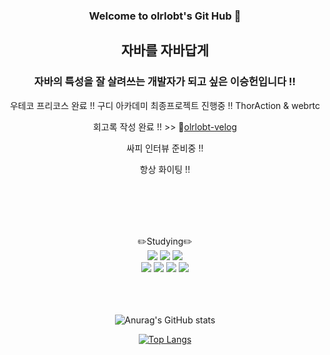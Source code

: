 <div align="center" dir="auto">

### Welcome to olrlobt's Git Hub 👋



## **자바를 자바답게**

### 자바의 특성을 잘 살려쓰는 개발자가 되고 싶은 이승헌입니다 !!





  우테코 프리코스 완료 !! 구디 아카데미 최종프로젝트 진행중 !!
  ThorAction & webrtc
  
  
  회고록 작성 완료 !! >> 🔗[olrlobt-velog ](https://velog.io/@olrlobt)
  
  싸피 인터뷰 준비중 !!
  
  항상 화이팅 !!
  
  

<br><br><br><br>
<p dir="auto"><g-emoji class="g-emoji" alias="grinning" fallback-src="https://github.githubassets.com/images/icons/emoji/unicode/1f600.png"></g-emoji>✏️Studying✏️ <br>
<a target="_blank" rel="noopener noreferrer nofollow" href="https://camo.githubusercontent.com/6b513670a1732b2068bfd08a5728f6073e7b69db9ea0d3ba63f48d91ce963d10/68747470733a2f2f696d672e736869656c64732e696f2f62616467652f4a4156412d3030373339363f7374796c653d666c6174266c6f676f3d4a415641266c6f676f436f6c6f723d7768697465"><img src="https://camo.githubusercontent.com/6b513670a1732b2068bfd08a5728f6073e7b69db9ea0d3ba63f48d91ce963d10/68747470733a2f2f696d672e736869656c64732e696f2f62616467652f4a4156412d3030373339363f7374796c653d666c6174266c6f676f3d4a415641266c6f676f436f6c6f723d7768697465" data-canonical-src="https://img.shields.io/badge/JAVA-007396?style=flat&amp;logo=JAVA&amp;logoColor=white" style="max-width: 100%;"></a>
<a target="_blank" rel="noopener noreferrer nofollow" href="https://camo.githubusercontent.com/5d8e1bef339621d90a10937da75bdf9971afa8e445c398336e6248491ba59d38/68747470733a2f2f696d672e736869656c64732e696f2f62616467652f537072696e67426f6f742d3644423333463f7374796c653d666c61742d737175617265266c6f676f3d537072696e67426f6f74266c6f676f436f6c6f723d7768697465"><img src="https://camo.githubusercontent.com/5d8e1bef339621d90a10937da75bdf9971afa8e445c398336e6248491ba59d38/68747470733a2f2f696d672e736869656c64732e696f2f62616467652f537072696e67426f6f742d3644423333463f7374796c653d666c61742d737175617265266c6f676f3d537072696e67426f6f74266c6f676f436f6c6f723d7768697465" data-canonical-src="https://img.shields.io/badge/SpringBoot-6DB33F?style=flat-square&amp;logo=SpringBoot&amp;logoColor=white" style="max-width: 100%;"></a>
<a target="_blank" rel="noopener noreferrer nofollow" href="https://camo.githubusercontent.com/7cb396c92a7861016e9853768943bacb0785ccd71281b0e7c3293957def601cf/68747470733a2f2f696d672e736869656c64732e696f2f62616467652f4d7973716c2d3434373941313f7374796c653d666c61742d737175617265266c6f676f3d4d7973716c266c6f676f436f6c6f723d7768697465"><img src="https://camo.githubusercontent.com/7cb396c92a7861016e9853768943bacb0785ccd71281b0e7c3293957def601cf/68747470733a2f2f696d672e736869656c64732e696f2f62616467652f4d7973716c2d3434373941313f7374796c653d666c61742d737175617265266c6f676f3d4d7973716c266c6f676f436f6c6f723d7768697465" data-canonical-src="https://img.shields.io/badge/Mysql-4479A1?style=flat-square&amp;logo=Mysql&amp;logoColor=white" style="max-width: 100%;"></a>
<br>
<a target="_blank" rel="noopener noreferrer nofollow" href="https://camo.githubusercontent.com/ceee3fb74d0b7b6f2e579e7e764387e147377e41e575dfcf972ed988d33c13e5/68747470733a2f2f696d672e736869656c64732e696f2f62616467652f6a6176617363726970742d4646434132383f7374796c653d666c61742d737175617265266c6f676f3d6a617661736372697074266c6f676f436f6c6f723d7768697465"><img src="https://camo.githubusercontent.com/ceee3fb74d0b7b6f2e579e7e764387e147377e41e575dfcf972ed988d33c13e5/68747470733a2f2f696d672e736869656c64732e696f2f62616467652f6a6176617363726970742d4646434132383f7374796c653d666c61742d737175617265266c6f676f3d6a617661736372697074266c6f676f436f6c6f723d7768697465" data-canonical-src="https://img.shields.io/badge/javascript-FFCA28?style=flat-square&amp;logo=javascript&amp;logoColor=white" style="max-width: 100%;"></a>
<a target="_blank" rel="noopener noreferrer nofollow" href="https://camo.githubusercontent.com/8b0909d578eb55479f05cc12f0b0017811a9a9d6f5d48d9e07720e7870a26ffc/68747470733a2f2f696d672e736869656c64732e696f2f62616467652f432b2b2d3030353939433f7374796c653d666c61742d737175617265266c6f676f3d432b2b266c6f676f436f6c6f723d7768697465"><img src="https://camo.githubusercontent.com/8b0909d578eb55479f05cc12f0b0017811a9a9d6f5d48d9e07720e7870a26ffc/68747470733a2f2f696d672e736869656c64732e696f2f62616467652f432b2b2d3030353939433f7374796c653d666c61742d737175617265266c6f676f3d432b2b266c6f676f436f6c6f723d7768697465" data-canonical-src="https://img.shields.io/badge/C++-00599C?style=flat-square&amp;logo=C++&amp;logoColor=white" style="max-width: 100%;"></a>
<a target="_blank" rel="noopener noreferrer nofollow" href="https://camo.githubusercontent.com/c627263bfde5e853eef76b088f380460a4f2f2d909175eee6a77b42ca1a041c1/68747470733a2f2f696d672e736869656c64732e696f2f62616467652f432d4138423943433f7374796c653d666c61742d737175617265266c6f676f3d43266c6f676f436f6c6f723d7768697465"><img src="https://camo.githubusercontent.com/c627263bfde5e853eef76b088f380460a4f2f2d909175eee6a77b42ca1a041c1/68747470733a2f2f696d672e736869656c64732e696f2f62616467652f432d4138423943433f7374796c653d666c61742d737175617265266c6f676f3d43266c6f676f436f6c6f723d7768697465" data-canonical-src="https://img.shields.io/badge/C-A8B9CC?style=flat-square&amp;logo=C&amp;logoColor=white" style="max-width: 100%;"></a>
<a target="_blank" rel="noopener noreferrer nofollow" href="https://camo.githubusercontent.com/0aa0edcafb0ae175f4a01f708ea50abbe47e3a67ea2017dd2633d5e428b6a7c1/68747470733a2f2f696d672e736869656c64732e696f2f62616467652f446f636b65722d3234393645443f7374796c653d666c61742d737175617265266c6f676f3d446f636b6572266c6f676f436f6c6f723d7768697465"><img src="https://camo.githubusercontent.com/0aa0edcafb0ae175f4a01f708ea50abbe47e3a67ea2017dd2633d5e428b6a7c1/68747470733a2f2f696d672e736869656c64732e696f2f62616467652f446f636b65722d3234393645443f7374796c653d666c61742d737175617265266c6f676f3d446f636b6572266c6f676f436f6c6f723d7768697465" data-canonical-src="https://img.shields.io/badge/Docker-2496ED?style=flat-square&amp;logo=Docker&amp;logoColor=white" style="max-width: 100%;"></a>

  <br><br><br>
 ![Anurag's GitHub stats](https://github-readme-stats.vercel.app/api?username=olrlobt&show_icons=true&bg_color=00000000)

  [![Top Langs](https://github-readme-stats.vercel.app/api/top-langs/?username=olrlobt&layout=compact)](https://github.com/olrlobt/github-readme-stats)
  
  
  
  </div>
